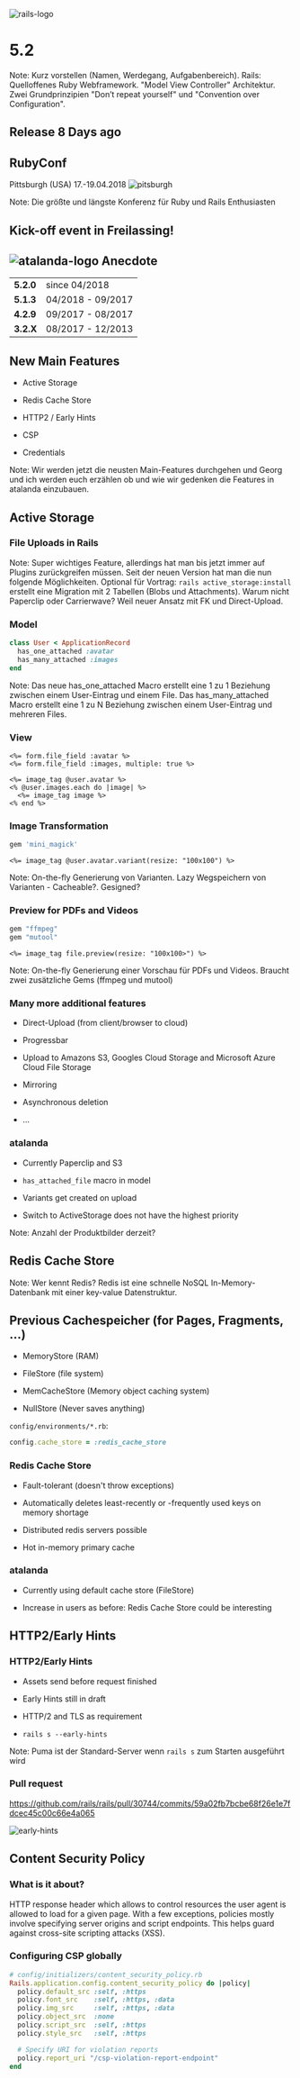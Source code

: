 ![rails-logo](http://rubyonrails.org/images/rails-logo.svg)
# 5.2

Note: Kurz vorstellen (Namen, Werdegang, Aufgabenbereich). Rails: Quelloffenes Ruby Webframework. "Model View Controller" Architektur. Zwei Grundprinzipien "Don’t repeat yourself" und "Convention over Configuration".



## Release 8 Days ago


## RubyConf

Pittsburgh (USA)
17.-19.04.2018
![pitsburgh](slides/images/pitsburgh.jpg)

Note: Die größte und längste Konferenz für Ruby und Rails Enthusiasten


## Kick-off event in Freilassing!


## ![atalanda-logo](slides/images/atalanda.png) Anecdote

|          |                   |
|----------|-------------------|
|**5.2.0** | since 04/2018 	   |
|**5.1.3** | 04/2018 - 09/2017 |
|**4.2.9** | 09/2017 - 08/2017 |
|**3.2.X** | 08/2017 - 12/2013 |




## New Main Features
* Active Storage

* Redis Cache Store

* HTTP2 / Early Hints

* CSP

* Credentials

Note: Wir werden jetzt die neusten Main-Features durchgehen und Georg und ich werden euch erzählen ob und wie wir gedenken die Features in atalanda einzubauen.



## Active Storage


### File Uploads in Rails

Note: Super wichtiges Feature, allerdings hat man bis jetzt immer auf Plugins zurückgreifen müssen. Seit der neuen Version hat man die nun folgende Möglichkeiten. Optional für Vortrag: `rails active_storage:install` erstellt eine Migration mit 2 Tabellen (Blobs und Attachments). Warum nicht Paperclip oder Carrierwave? Weil neuer Ansatz mit FK und Direct-Upload.


### Model

```ruby
class User < ApplicationRecord
  has_one_attached :avatar
  has_many_attached :images
end
```
Note: Das neue has_one_attached Macro erstellt eine 1 zu 1 Beziehung zwischen einem User-Eintrag und einem File. Das has_many_attached Macro erstellt eine 1 zu N Beziehung zwischen einem User-Eintrag und mehreren Files.


### View
```erb
<%= form.file_field :avatar %>
<%= form.file_field :images, multiple: true %>
```
```erb
<%= image_tag @user.avatar %>
<% @user.images.each do |image| %>
  <%= image_tag image %>
<% end %>
```


### Image Transformation
```ruby
gem 'mini_magick'
```
```erb
<%= image_tag @user.avatar.variant(resize: "100x100") %>
```
Note: On-the-fly Generierung von Varianten. Lazy Wegspeichern von Varianten - Cacheable?. Gesigned?


### Preview for PDFs and Videos
```ruby
gem "ffmpeg"
gem "mutool"
```
```erb
<%= image_tag file.preview(resize: "100x100>") %>
```
Note: On-the-fly Generierung einer Vorschau für PDFs und Videos. Braucht zwei zusätzliche Gems (ffmpeg und mutool)


### Many more additional features
* Direct-Upload (from client/browser to cloud)

* Progressbar

* Upload to Amazons S3, Googles Cloud Storage and Microsoft Azure Cloud File Storage

* Mirroring

* Asynchronous deletion

* ...


### atalanda

* Currently Paperclip and S3

* `has_attached_file` macro in model

* Variants get created on upload

* Switch to ActiveStorage does not have the highest priority

Note: Anzahl der Produktbilder derzeit?



## Redis Cache Store

Note: Wer kennt Redis? Redis ist eine schnelle NoSQL In-Memory-Datenbank mit einer key-value Datenstruktur.


## Previous Cachespeicher (for Pages, Fragments, ...)
* MemoryStore (RAM)

* FileStore (file system)

* MemCacheStore (Memory object caching system)

* NullStore (Never saves anything)


`config/environments/*.rb`:

```ruby
config.cache_store = :redis_cache_store
```


### Redis Cache Store

* Fault-tolerant (doesn't throw exceptions)

* Automatically deletes least-recently or -frequently used keys on memory shortage

* Distributed redis servers possible

* Hot in-memory primary cache


### atalanda
* Currently using default cache store (FileStore)

* Increase in users as before: Redis Cache Store could be interesting



## HTTP2/Early Hints


### HTTP2/Early Hints

* Assets send before request finished

* Early Hints still in draft

* HTTP/2 and TLS as requirement

* `rails s --early-hints`

Note: Puma ist der Standard-Server wenn `rails s` zum Starten ausgeführt wird


### Pull request

https://github.com/rails/rails/pull/30744/commits/59a02fb7bcbe68f26e1e7fdcec45c00c66e4a065


![early-hints](slides/images/eary-hints-in-rails-of-course-will-we-use-it.jpg)



## Content Security Policy

### What is it about?

HTTP response header which allows to control resources the user agent is allowed to load for a given page. With a few exceptions, policies mostly involve specifying server origins and script endpoints. This helps guard against cross-site scripting attacks (XSS).

### Configuring CSP globally

```ruby
# config/initializers/content_security_policy.rb
Rails.application.config.content_security_policy do |policy|
  policy.default_src :self, :https
  policy.font_src    :self, :https, :data
  policy.img_src     :self, :https, :data
  policy.object_src  :none
  policy.script_src  :self, :https
  policy.style_src   :self, :https

  # Specify URI for violation reports
  policy.report_uri "/csp-violation-report-endpoint"
end

```

<!-- Content-Security-Policy: default-src 'self' *.trusted.com -->

###
